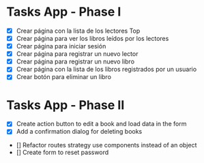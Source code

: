 # Tasks App - Phase I

* [x] Crear página con la lista de los lectores Top
* [x] Crear página para ver los libros leídos por los lectores
* [x] Crear página para iniciar sesión
* [x] Crear página para registrar un nuevo lector
* [x] Crear página para registrar un nuevo libro
* [x] Crear página con la lista de los libros registrados por un usuario
* [x] Crear botón para eliminar un libro

# Tasks App - Phase II

* [x] Create action button to edit a book and load data in the form
* [x] Add a confirmation dialog for deleting books
* [] Refactor routes strategy use components instead of an object
* [] Create form to reset password